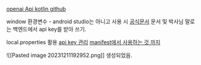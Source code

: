 [openai Api kotlin github](https://github.com/aallam/openai-kotlin/blob/main/README.md)

window 환경변수 - android studio는 아니고 사용 시
[공식문서](https://help.openai.com/en/articles/5112595-best-practices-for-api-key-safety)
문서 및 박사님 말로는 백엔드에서 api key를 받아 쓰기.

local.properties 활용
[api key 관리](https://kkong-93.tistory.com/64)
[manifest에서 사용하는 것 까지](https://jgeun97.tistory.com/296)

![[Pasted image 20231211192952.png]]
생성되었음.

